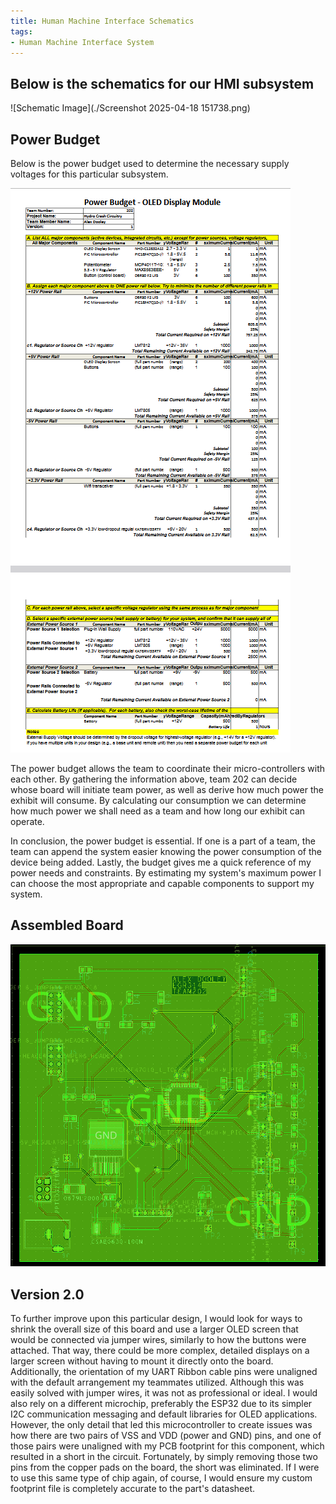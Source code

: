 ```yaml
---
title: Human Machine Interface Schematics
tags:
- Human Machine Interface System
---
```


## Below is the schematics for our HMI subsystem

![Schematic Image](./Screenshot 2025-04-18 151738.png)

## Power Budget

Below is the power budget used to determine the necessary supply voltages for this particular subsystem.

![Power Budget](./2025-02-26.png)


The power budget allows the team to coordinate their micro-controllers with each other. By gathering the information above, team 202 can decide whose board will initiate team power, as well as derive how much power the exhibit will consume. By calculating our consumption we can determine how much power we shall need as a team and how long our exhibit can operate.

In conclusion, the power budget is essential. If one is a part of a team, the team can append the system easier knowing the power consumption of the device being added. Lastly, the budget gives me a quick reference of my power needs and constraints. By estimating my system's maximum power I can choose the most appropriate and capable components to support my system.

## Assembled Board 
![Printed Circuit Board](./pcbfinal.png)

## Version 2.0
To further improve upon this particular design, I would look for ways to shrink the overall size of this board and use a larger OLED screen that would be connected via jumper wires, similarly to how the buttons were attached.  That way, there could be more complex, detailed displays on a larger screen without having to mount it directly onto the board.  Additionally, the orientation of my UART Ribbon cable pins were unaligned with the default arrangement my teammates utilized.  Although this was easily solved with jumper wires, it was not as professional or ideal.  I would also rely on a different microchip, preferably the ESP32 due to its simpler I2C communication messaging and default libraries for OLED applications.  However, the only detail that led this microcontroller to create issues was how there are two pairs of VSS and VDD (power and GND) pins, and one of those pairs were unaligned with my PCB footprint for this component, which resulted in a short in the circuit.  Fortunately, by simply removing those two pins from the copper pads on the board, the short was eliminated.  If I were to use this same type of chip again, of course, I would ensure my custom footprint file is completely accurate to the part's datasheet.
